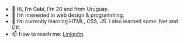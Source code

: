 - 👋 Hi, I’m Gabi, I'm 20 and from Uruguay.
- 👀 I’m interested in web design & programming.
- 🌱 I’m currently learning HTML, CSS, JS. I also learned some .Net and C#.
- 📫 How to reach me: [Linkedin](https://www.linkedin.com/in/gabigonzp/).

<!---
K4buki/K4buki is a ✨ special ✨ repository because its `README.md` (this file) appears on your GitHub profile.
You can click the Preview link to take a look at your changes.
--->
